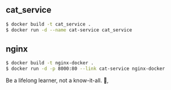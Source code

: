 ## cat_service

```sh
$ docker build -t cat_service .
$ docker run -d --name cat-service cat_service
```

## nginx

```sh
$ docker build -t nginx-docker .
$ docker run -d -p 8000:80 --link cat-service nginx-docker
```


<!-- INSPIRATIONAL_QUOTE_START -->
Be a lifelong learner, not a know-it-all.
👀,
<!-- INSPIRATIONAL_QUOTE_END -->
